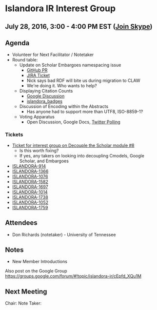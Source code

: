 # Islandora IR Interest Group
## July 28, 2016, 3:00 - 4:00 PM EST ([Join Skype](https://join.skype.com/wswXMESUbCkk))

## Agenda
* Volunteer for Next Facilitator / Notetaker
* Round table:
	* Update on Scholar Embargoes namespacing issue
		* [GitHub PR](https://github.com/Islandora/islandora_ontology/pull/5#issuecomment-235697133)
		* [JIRA Ticket](https://jira.duraspace.org/browse/ISLANDORA-1738?jql=project%20%3D%20ISLANDORA%20AND%20component%20%3D%20%22Scholar%20Module%22)
		* Nick says bad RDF will bite us during migration to CLAW
		* We're doing it. Who wants to help?
	* Displaying Citation Counts
		* [Google Discussion](https://groups.google.com/forum/#!topic/islandora-ir/JD11fqns1_k)
		* [islandora_badges](https://github.com/bondjimbond/islandora_badges)
	* Discussion of Encoding within the Abstracts
		* Has anyone had to support more than UTF­8, ISO­-8859-­1?
	* Voting Apparatus
		* Open Discussion, Google Docs, [Twitter Polling](https://twitter.com/highlander411/status/758370219635204096)


### Tickets
* [Ticket for interest group on Decouple the Scholar module #8](https://github.com/islandora-interest-groups/Islandora-IR-Interest-Group/issues/8)
	* Is this worth fixing?
	* If yes, any takers on looking into decoupling Cmodels, Google Scholar, and Embargoes
* [ISLANDORA-914](https://jira.duraspace.org/browse/ISLANDORA-914)
* [ISLANDORA-1366](https://jira.duraspace.org/browse/ISLANDORA-1366)
* [ISLANDORA-1076](https://jira.duraspace.org/browse/ISLANDORA-1076)
* [ISLANDORA-1582](https://jira.duraspace.org/browse/ISLANDORA-1582)
* [ISLANDORA-1697](https://jira.duraspace.org/browse/ISLANDORA-1697)
* [ISLANDORA-1014](https://jira.duraspace.org/browse/ISLANDORA-1014)
* [ISLANDORA-1738](https://jira.duraspace.org/browse/ISLANDORA-1738)
* [ISLANDORA-1052](https://jira.duraspace.org/browse/ISLANDORA-1052)
* [ISLANDORA-1759](https://jira.duraspace.org/browse/ISLANDORA-1759)

## Attendees
* Don Richards (notetaker) - University of Tennessee

## Notes
* New Member Introductions

Also post on the Google Group<br/>
https://groups.google.com/forum/#!topic/islandora-ir/cEpfd_XQu1M<br/>

## Next Meeting
Chair:
Note Taker:
